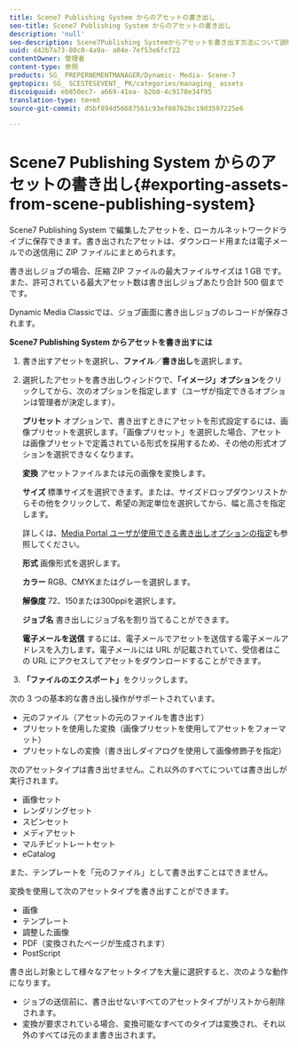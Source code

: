 ```yaml
---
title: Scene7 Publishing System からのアセットの書き出し
seo-title: Scene7 Publishing System からのアセットの書き出し
description: 'null'
seo-description: Scene7Publishing Systemからアセットを書き出す方法について説明します。
uuid: d42b7a73-80c0-4a9a- a04e-7ef53e6fcf22
contentOwner: 管理者
content-type: 参照
products: SG_ PREPERNEMENTMANAGER/Dynamic- Media- Scene-7
geptopics: SG_ SCESTESEVENT_ PK/categories/managing_ assets
discoiquuid: eb850ec7- a669-41ea- b2b0-4c9178e34f95
translation-type: tm+mt
source-git-commit: d5bf894d56687561c93ef08762bc19d3597225e6

---
```



# Scene7 Publishing System からのアセットの書き出し{#exporting-assets-from-scene-publishing-system}

Scene7 Publishing System で編集したアセットを、ローカルネットワークドライブに保存できます。書き出されたアセットは、ダウンロード用または電子メールでの送信用に ZIP ファイルにまとめられます。

書き出しジョブの場合、圧縮 ZIP ファイルの最大ファイルサイズは 1 GB です。また、許可されている最大アセット数は書き出しジョブあたり合計 500 個までです。

Dynamic Media Classicでは、ジョブ画面に書き出しジョブのレコードが保存されます。

**Scene7 Publishing System からアセットを書き出すには**

1. 書き出すアセットを選択し、**ファイル**／**書き出し**&#x200B;を選択します。
1. 選択したアセットを書き出しウィンドウで、**「イメージ」オプション**&#x200B;をクリックしてから、次のオプションを指定します（ユーザが指定できるオプションは管理者が決定します）。

   **プリセット** オプションで、書き出すときにアセットを形式設定するには、画像プリセットを選択します。「画像プリセット」を選択した場合、アセットは画像プリセットで定義されている形式を採用するため、その他の形式オプションを選択できなくなります。

   **変換** アセットファイルまたは元の画像を変換します。

   **サイズ** 標準サイズを選択できます。または、サイズドロップダウンリストからその他をクリックして、希望の測定単位を選択してから、幅と高さを指定します。

   詳しくは、[Media Portal ユーザが使用できる書き出しオプションの指定](specifying-export-options-available-media.md#specifying_export_options_available_to_media_portal_users)も参照してください。

   **形式** 画像形式を選択します。

   **カラー** RGB、CMYKまたはグレーを選択します。

   **解像度** 72、150または300ppiを選択します。

   **ジョブ名** 書き出しにジョブ名を割り当てることができます。

   **電子メールを送信** するには、電子メールでアセットを送信する電子メールアドレスを入力します。電子メールには URL が記載されていて、受信者はこの URL にアクセスしてアセットをダウンロードすることができます。

1. **「ファイルのエクスポート」**&#x200B;をクリックします。

次の 3 つの基本的な書き出し操作がサポートされています。

* 元のファイル（アセットの元のファイルを書き出す）
* プリセットを使用した変換（画像プリセットを使用してアセットをフォーマット）
* プリセットなしの変換（書き出しダイアログを使用して画像修飾子を指定）

次のアセットタイプは書き出せません。これ以外のすべてについては書き出しが実行されます。

* 画像セット
* レンダリングセット
* スピンセット
* メディアセット
* マルチビットレートセット
* eCatalog

また、テンプレートを「元のファイル」として書き出すことはできません。

変換を使用して次のアセットタイプを書き出すことができます。

* 画像
* テンプレート
* 調整した画像
* PDF（変換されたページが生成されます）
* PostScript

書き出し対象として様々なアセットタイプを大量に選択すると、次のような動作になります。

* ジョブの送信前に、書き出せないすべてのアセットタイプがリストから削除されます。
* 変換が要求されている場合、変換可能なすべてのタイプは変換され、それ以外のすべては元のまま書き出されます。

